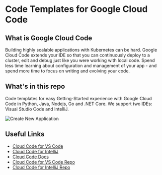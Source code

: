 # Code Templates for Google Cloud Code

## What is Google Cloud Code
Building highly scalable applications with Kubernetes can be hard.
Google Cloud Code extends your IDE so that you can continuously deploy to a cluster, edit and debug just like you were working with local code. 
Spend less time learning about configuration and management of your app - and spend more time to focus on writing and evolving your code.

## What's in this repo
Code templates for easy Getting-Started experience with Google Cloud Code in Python, Java, Nodejs, Go and .NET Core. 
We support two IDEs: Visual Studio Code and IntelliJ.

![Create New Application](https://cloud.google.com/code/docs/vscode/images/create-new-app.gif)

## Useful Links

* [Cloud Code for VS Code](https://marketplace.visualstudio.com/itemdetails?itemName=GoogleCloudTools.cloudcode)
* [Cloud Code for IntelliJ](https://plugins.jetbrains.com/plugin/8079-cloud-code)
* [Cloud Code Docs](https://cloud.google.com/code/docs/)
* [Cloud Code for VS Code Repo](https://github.com/GoogleCloudPlatform/cloud-code-vscode)
* [Cloud Code for IntelliJ Repo](https://github.com/GoogleCloudPlatform/cloud-code-intellij)
